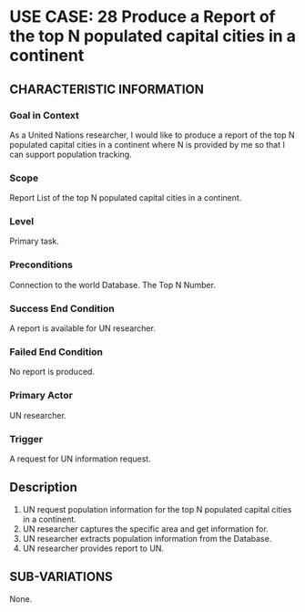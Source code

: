 # USE CASE: 28 Produce a Report of the top N populated capital cities in a continent

## CHARACTERISTIC INFORMATION

### Goal in Context

As a United Nations researcher, I would like to produce a report of the top N populated capital cities in a continent where N is provided by me so that I can support population tracking.

### Scope

Report List of the top N populated capital cities in a continent.

### Level

Primary task.

### Preconditions

Connection to the world Database.
The Top N Number.

### Success End Condition

A report is available for UN researcher.

### Failed End Condition

No report is produced.

### Primary Actor

UN researcher.

### Trigger

A request for UN information request.

## Description

1. UN request population information for the top N populated capital cities in a continent.
2. UN researcher captures the specific area and get information for.
3. UN researcher extracts population information from the Database.
4. UN researcher provides report to UN.

## SUB-VARIATIONS

None.